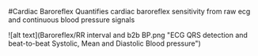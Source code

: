 #Cardiac Baroreflex 
Quantifies cardiac baroreflex sensitivity from raw ecg and continuous blood pressure signals

![alt text](Baroreflex/RR interval and b2b BP.png "ECG QRS detection and beat-to-beat Systolic, Mean and Diastolic Blood pressure")

